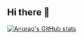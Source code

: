 ## Hi there 👋

[![Anurag's GitHub stats](https://github-readme-stats.vercel.app/api?username=anuraghazra&theme=github_dark_icons=true)](https://github.com/anuraghazra/github-readme-stats)

<!--
**jvmoura/jvmoura** is a ✨ _special_ ✨ repository because its `README.md` (this file) appears on your GitHub profile.

Here are some ideas to get you started:

- 🔭 I’m currently working on ...
- 🌱 I’m currently learning ...
- 👯 I’m looking to collaborate on ...
- 🤔 I’m looking for help with ...
- 💬 Ask me about ...
- 📫 How to reach me: ...
- 😄 Pronouns: ...
- ⚡ Fun fact: ...
-->
